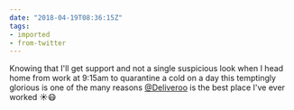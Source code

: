 ```yaml
---
date: "2018-04-19T08:36:15Z"
tags:
- imported
- from-twitter
---
```

Knowing that I'll get support and not a single suspicious look when I head home from work at 9:15am to quarantine a cold on a day this temptingly glorious is one of the many reasons [@Deliveroo](https://twitter.com/Deliveroo) is the best place I've ever worked ☀️😷
